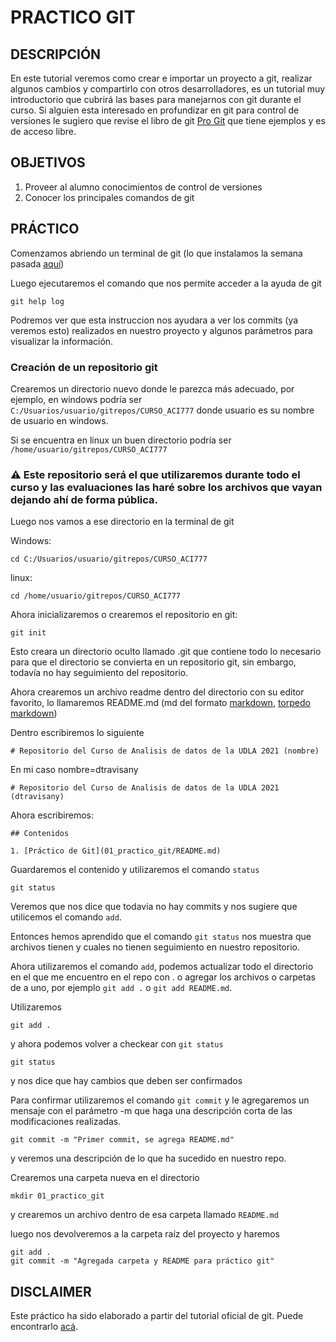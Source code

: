 # PRACTICO GIT


## DESCRIPCIÓN

En este tutorial veremos como crear e importar un proyecto a git, realizar algunos cambios y compartirlo con otros desarrolladores, es un tutorial muy introductorio que cubrirá las bases para manejarnos con git durante el curso. Si alguien esta interesado en profundizar en git para control de versiones le sugiero que revise el libro de git [Pro Git](https://git-scm.com/book) que tiene ejemplos y es de acceso libre.


## OBJETIVOS

1. Proveer al alumno conocimientos de control de versiones
2. Conocer los principales comandos de git


## PRÁCTICO

Comenzamos abriendo un terminal de git (lo que instalamos la semana pasada [aquí](README.md))

Luego ejecutaremos el comando que nos permite acceder a la ayuda de git

	git help log

Podremos ver que esta instruccion nos ayudara a ver los commits (ya veremos esto) realizados en nuestro proyecto y algunos parámetros para visualizar la información.

### Creación de un repositorio git

Crearemos un directorio nuevo donde le parezca más adecuado, por ejemplo, en windows podría ser ``C:/Usuarios/usuario/gitrepos/CURSO_ACI777`` donde usuario es su nombre de usuario en windows.

Si se encuentra en linux un buen directorio podría ser ``/home/usuario/gitrepos/CURSO_ACI777``

### :warning: Este repositorio será el que utilizaremos durante todo el curso y las evaluaciones las haré sobre los archivos que vayan dejando ahí de forma pública.

Luego nos vamos a ese directorio en la terminal de git

Windows:

	cd C:/Usuarios/usuario/gitrepos/CURSO_ACI777

linux:

	cd /home/usuario/gitrepos/CURSO_ACI777


Ahora inicializaremos o crearemos el repositorio en git:

	git init

Esto creara un directorio oculto llamado .git que contiene todo lo necesario para que el directorio se convierta en un repositorio git, sin embargo, todavía no hay seguimiento del repositorio.

Ahora crearemos un archivo readme dentro del directorio con su editor favorito, lo llamaremos README.md (md del formato [markdown](https://es.wikipedia.org/wiki/Markdown), [torpedo markdown](https://warpedvisions.org/projects/markdown-cheat-sheet/))

Dentro escribiremos lo siguiente 

	# Repositorio del Curso de Analisis de datos de la UDLA 2021 (nombre)

En mi caso nombre=dtravisany

	# Repositorio del Curso de Analisis de datos de la UDLA 2021 (dtravisany)

Ahora escribiremos:

	## Contenidos

	1. [Práctico de Git](01_practico_git/README.md)


Guardaremos el contenido y utilizaremos el comando ``status`` 

	git status

Veremos que nos dice que todavia no hay commits y nos sugiere que utilicemos el comando ``add``.

Entonces hemos aprendido que el comando `git status` nos muestra que archivos tienen y cuales no tienen seguimiento en nuestro repositorio.

Ahora utilizaremos el comando ``add``, podemos actualizar todo el directorio en el que me encuentro en el repo con . o agregar los archivos o carpetas de a uno, por ejemplo `git add .` o `git add README.md`. 

Utilizaremos

	git add .
	 
y ahora podemos volver a checkear con `git status`


	git status

y nos dice que hay cambios que deben ser confirmados

Para confirmar utilizaremos el comando `git commit` y le agregaremos un mensaje con el parámetro -m que haga una descripción corta de las modificaciones realizadas.

	git commit -m "Primer commit, se agrega README.md"

y veremos una descripción de lo que ha sucedido en nuestro repo.

Crearemos una carpeta nueva en el directorio

	mkdir 01_practico_git

y crearemos un archivo dentro de esa carpeta llamado `README.md`

luego nos devolveremos a la carpeta raíz del proyecto y haremos

	git add .
	git commit -m "Agregada carpeta y README para práctico git"





	


## DISCLAIMER

Este práctico ha sido elaborado a partir del tutorial oficial de git. 
Puede encontrarlo [acá](https://git-scm.com/docs/gittutorial).



